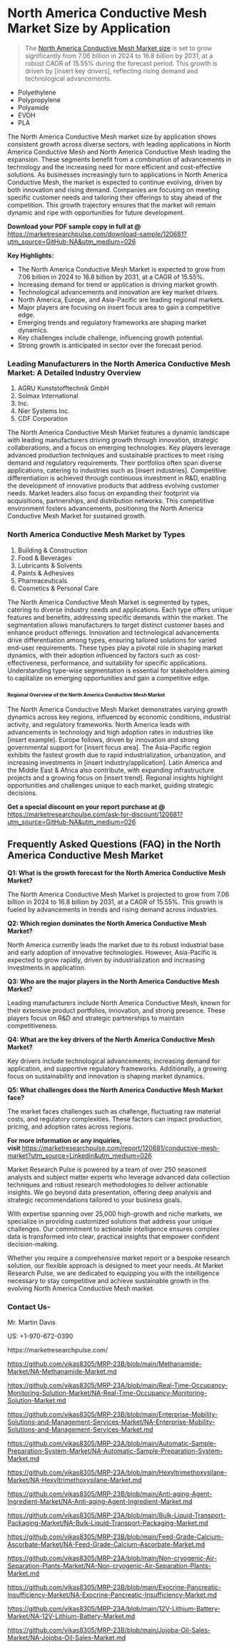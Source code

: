 <h1>North America Conductive Mesh Market&nbsp;Size by Application</h1><blockquote><p>The <a href="https://marketresearchpulse.com/download-sample/120681?utm_source=GitHub-NA&amp;utm_medium=026">North America Conductive Mesh Market size</a> is set to grow significantly from 7.06 billion in 2024 to 16.8 billion by 2031, at a robust CAGR of 15.55% during the forecast period. This growth is driven by [insert key drivers], reflecting rising demand and technological advancements.</p></blockquote><ul><li>Polyethylene<li> Polypropylene<li> Polyamide<li> EVOH<li> PLA</li></ul><p>The North America Conductive Mesh market size by application shows consistent growth across diverse sectors, with leading applications in North America Conductive Mesh and North America Conductive Mesh leading the expansion. These segments benefit from a combination of advancements in technology and the increasing need for more efficient and cost-effective solutions. As businesses increasingly turn to applications in North America Conductive Mesh, the market is expected to continue evolving, driven by both innovation and rising demand. Companies are focusing on meeting specific customer needs and tailoring their offerings to stay ahead of the competition. This growth trajectory ensures that the market will remain dynamic and ripe with opportunities for future development.</p><p><strong>Download your PDF sample copy in full at @ </strong><a href="https://marketresearchpulse.com/download-sample/120681?utm_source=GitHub-NA&amp;utm_medium=026">https://marketresearchpulse.com/download-sample/120681?utm_source=GitHub-NA&amp;utm_medium=026</a></p><p><strong>Key Highlights: </strong></p><ul><li>The North America Conductive Mesh Market is expected to grow from 7.06 billion in 2024 to 16.8 billion by 2031, at a CAGR of 15.55%.</li><li>Increasing demand for trend or application is driving market growth.</li><li>Technological advancements and innovation are key market drivers.</li><li>North America, Europe, and Asia-Pacific are leading regional markets.</li><li>Major players are focusing on insert focus area to gain a competitive edge.</li><li>Emerging trends and regulatory frameworks are shaping market dynamics.</li><li>Key challenges include challenge, influencing growth potential.</li><li>Strong growth is anticipated in sector over the forecast period.</li></ul><h3>Leading Manufacturers in the North America Conductive Mesh Market: A Detailed Industry Overview</h3><ol><li>AGRU Kunststofftechnik GmbH</li><li>Solmax International</li><li>Inc.</li><li>Nier Systems Inc.</li><li>CDF Corporation</li></ol><div class="flex max-w-full flex-col flex-grow"><div class="min-h-8 text-message flex w-full flex-col items-end gap-2 whitespace-normal break-words [.text-message+&amp;]:mt-5" dir="auto" data-message-author-role="assistant" data-message-id="fd8432e4-4910-450d-b182-61b7bfb0a01f" data-message-model-slug="gpt-4o"><div class="flex w-full flex-col gap-1 empty:hidden first:pt-[3px]"><div class="markdown prose w-full break-words dark:prose-invert light"><p>The North America Conductive Mesh Market features a dynamic landscape with leading manufacturers driving growth through innovation, strategic collaborations, and a focus on emerging technologies. Key players leverage advanced production techniques and sustainable practices to meet rising demand and regulatory requirements. Their portfolios often span diverse applications, catering to industries such as [insert industries]. Competitive differentiation is achieved through continuous investment in R&amp;D, enabling the development of innovative products that address evolving customer needs. Market leaders also focus on expanding their footprint via acquisitions, partnerships, and distribution networks. This competitive environment fosters advancements, positioning the North America Conductive Mesh Market for sustained growth.</p></div></div></div></div><h3>North America Conductive Mesh Market by Types</h3><ol><li>Building & Construction<li> Food & Beverages<li> Lubricants & Solvents<li> Paints & Adhesives<li> Pharmaceuticals<li> Cosmetics & Personal Care</li></ol><div class="flex max-w-full flex-col flex-grow"><div class="min-h-8 text-message flex w-full flex-col items-end gap-2 whitespace-normal break-words [.text-message+&amp;]:mt-5" dir="auto" data-message-author-role="assistant" data-message-id="084470be-0bb7-4664-bddf-5156b4f41249" data-message-model-slug="gpt-4o-mini"><div class="flex w-full flex-col gap-1 empty:hidden first:pt-[3px]"><div class="markdown prose w-full break-words dark:prose-invert light"><p>The North America Conductive Mesh Market is segmented by types, catering to diverse industry needs and applications. Each type offers unique features and benefits, addressing specific demands within the market. The segmentation allows manufacturers to target distinct customer bases and enhance product offerings. Innovation and technological advancements drive differentiation among types, ensuring tailored solutions for varied end-user requirements. These types play a pivotal role in shaping market dynamics, with their adoption influenced by factors such as cost-effectiveness, performance, and suitability for specific applications. Understanding type-wise segmentation is essential for stakeholders aiming to capitalize on emerging opportunities and gain a competitive edge.</p></div></div></div></div><h3><span style="font-size: 11px;">Regional Overview of the North America Conductive Mesh Market</span></h3><div class="flex max-w-full flex-col flex-grow"><div class="min-h-8 text-message flex w-full flex-col items-end gap-2 whitespace-normal break-words [.text-message+&amp;]:mt-5" dir="auto" data-message-author-role="assistant" data-message-id="e9038762-ce64-4e30-91c9-9bd413514231" data-message-model-slug="gpt-4o-mini"><div class="flex w-full flex-col gap-1 empty:hidden first:pt-[3px]"><div class="markdown prose w-full break-words dark:prose-invert light"><p>The North America Conductive Mesh Market demonstrates varying growth dynamics across key regions, influenced by economic conditions, industrial activity, and regulatory frameworks. North America leads with advancements in technology and high adoption rates in industries like [insert example]. Europe follows, driven by innovation and strong governmental support for [insert focus area]. The Asia-Pacific region exhibits the fastest growth due to rapid industrialization, urbanization, and increasing investments in [insert industry/application]. Latin America and the Middle East &amp; Africa also contribute, with expanding infrastructure projects and a growing focus on [insert trend]. Regional insights highlight opportunities and challenges unique to each market, guiding strategic decisions.</p></div></div></div></div><p><strong>Get a special discount on your report purchase at @ </strong><a href="https://marketresearchpulse.com/ask-for-discount/120681?utm_source=GitHub-NA&amp;utm_medium=026">https://marketresearchpulse.com/ask-for-discount/120681?utm_source=GitHub-NA&amp;utm_medium=026</a></p><h2>Frequently Asked Questions (FAQ) in the North America Conductive Mesh Market</h2><p><strong>Q1: What is the growth forecast for the North America Conductive Mesh Market?</strong></p><p>The North America Conductive Mesh Market is projected to grow from 7.06 billion in 2024 to 16.8 billion by 2031, at a CAGR of 15.55%. This growth is fueled by advancements in trends and rising demand across industries.</p><p><strong>Q2: Which region dominates the North America Conductive Mesh Market?</strong></p><p>North America currently leads the market due to its robust industrial base and early adoption of innovative technologies. However, Asia-Pacific is expected to grow rapidly, driven by industrialization and increasing investments in application.</p><p><strong>Q3: Who are the major players in the North America Conductive Mesh Market?</strong></p><p>Leading manufacturers include North America Conductive Mesh, known for their extensive product portfolios, innovation, and strong presence. These players focus on R&amp;D and strategic partnerships to maintain competitiveness.</p><p><strong>Q4: What are the key drivers of the North America Conductive Mesh Market?</strong></p><p>Key drivers include technological advancements, increasing demand for application, and supportive regulatory frameworks. Additionally, a growing focus on sustainability and innovation is shaping market dynamics.</p><p><strong>Q5: What challenges does the North America Conductive Mesh Market face?</strong></p><p>The market faces challenges such as challenge, fluctuating raw material costs, and regulatory complexities. These factors can impact production, pricing, and adoption rates across regions.</p><p><strong>For more information or any inquiries, visit&nbsp;</strong><a href="https://marketresearchpulse.com/report/120681/conductive-mesh-market?utm_source=Linkedin&utm_medium=026">https://marketresearchpulse.com/report/120681/conductive-mesh-market?utm_source=Linkedin&utm_medium=026</a></p><p>Market Research Pulse is powered by a team of over 250 seasoned analysts and subject matter experts who leverage advanced data collection techniques and robust research methodologies to deliver actionable insights. We go beyond data presentation, offering deep analysis and strategic recommendations tailored to your business goals.</p><p>With expertise spanning over 25,000 high-growth and niche markets, we specialize in providing customized solutions that address your unique challenges. Our commitment to actionable intelligence ensures complex data is transformed into clear, practical insights that empower confident decision-making.</p><p>Whether you require a comprehensive market report or a bespoke research solution, our flexible approach is designed to meet your needs. At Market Research Pulse, we are dedicated to equipping you with the intelligence necessary to stay competitive and achieve sustainable growth in the evolving North America Conductive Mesh market.</p><h3><strong>Contact Us-</strong></h3><p>Mr. Martin Davis</p><p>US: +1-970-672-0390</p><p>https://marketresearchpulse.com/</p><p><a href="https://github.com/vikas8305/MRP-23B/blob/main/Methanamide-Market/NA-Methanamide-Market.md">https://github.com/vikas8305/MRP-23B/blob/main/Methanamide-Market/NA-Methanamide-Market.md</a></p><p><a href="https://github.com/vikas8305/MRP-23A/blob/main/Real-Time-Occupancy-Monitoring-Solution-Market/NA-Real-Time-Occupancy-Monitoring-Solution-Market.md">https://github.com/vikas8305/MRP-23A/blob/main/Real-Time-Occupancy-Monitoring-Solution-Market/NA-Real-Time-Occupancy-Monitoring-Solution-Market.md</a></p><p><a href="https://github.com/vikas8305/MRP-23B/blob/main/Enterprise-Mobility-Solutions-and-Management-Services-Market/NA-Enterprise-Mobility-Solutions-and-Management-Services-Market.md">https://github.com/vikas8305/MRP-23B/blob/main/Enterprise-Mobility-Solutions-and-Management-Services-Market/NA-Enterprise-Mobility-Solutions-and-Management-Services-Market.md</a></p><p><a href="https://github.com/vikas8305/MRP-23A/blob/main/Automatic-Sample-Preparation-System-Market/NA-Automatic-Sample-Preparation-System-Market.md">https://github.com/vikas8305/MRP-23A/blob/main/Automatic-Sample-Preparation-System-Market/NA-Automatic-Sample-Preparation-System-Market.md</a></p><p><a href="https://github.com/vikas8305/MRP-23A/blob/main/Hexyltrimethoxysilane-Market/NA-Hexyltrimethoxysilane-Market.md">https://github.com/vikas8305/MRP-23A/blob/main/Hexyltrimethoxysilane-Market/NA-Hexyltrimethoxysilane-Market.md</a></p><p><a href="https://github.com/vikas8305/MRP-23B/blob/main/Anti-aging-Agent-Ingredient-Market/NA-Anti-aging-Agent-Ingredient-Market.md">https://github.com/vikas8305/MRP-23B/blob/main/Anti-aging-Agent-Ingredient-Market/NA-Anti-aging-Agent-Ingredient-Market.md</a></p><p><a href="https://github.com/vikas8305/MRP-23A/blob/main/Bulk-Liquid-Transport-Packaging-Market/NA-Bulk-Liquid-Transport-Packaging-Market.md">https://github.com/vikas8305/MRP-23A/blob/main/Bulk-Liquid-Transport-Packaging-Market/NA-Bulk-Liquid-Transport-Packaging-Market.md</a></p><p><a href="https://github.com/vikas8305/MRP-23B/blob/main/Feed-Grade-Calcium-Ascorbate-Market/NA-Feed-Grade-Calcium-Ascorbate-Market.md">https://github.com/vikas8305/MRP-23B/blob/main/Feed-Grade-Calcium-Ascorbate-Market/NA-Feed-Grade-Calcium-Ascorbate-Market.md</a></p><p><a href="https://github.com/vikas8305/MRP-23A/blob/main/Non-cryogenic-Air-Separation-Plants-Market/NA-Non-cryogenic-Air-Separation-Plants-Market.md">https://github.com/vikas8305/MRP-23A/blob/main/Non-cryogenic-Air-Separation-Plants-Market/NA-Non-cryogenic-Air-Separation-Plants-Market.md</a></p><p><a href="https://github.com/vikas8305/MRP-23B/blob/main/Exocrine-Pancreatic-Insufficiency-Market/NA-Exocrine-Pancreatic-Insufficiency-Market.md">https://github.com/vikas8305/MRP-23B/blob/main/Exocrine-Pancreatic-Insufficiency-Market/NA-Exocrine-Pancreatic-Insufficiency-Market.md</a></p><p><a href="https://github.com/vikas8305/MRP-23A/blob/main/12V-Lithium-Battery-Market/NA-12V-Lithium-Battery-Market.md">https://github.com/vikas8305/MRP-23A/blob/main/12V-Lithium-Battery-Market/NA-12V-Lithium-Battery-Market.md</a></p><p><a href="https://github.com/vikas8305/MRP-23B/blob/main/Jojoba-Oil-Sales-Market/NA-Jojoba-Oil-Sales-Market.md">https://github.com/vikas8305/MRP-23B/blob/main/Jojoba-Oil-Sales-Market/NA-Jojoba-Oil-Sales-Market.md</a></p>
